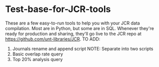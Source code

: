 # Test-base-for-JCR-tools

These are a few easy-to-run tools to help you with your JCR data compilation. Most are in Python, but some are in SQL. Whenever they're ready for production and sharing, they'll go live to the JCR repo at https://github.com/unt-libraries/JCR.
TO ADD:
1. Journals rename and append script
  NOTE: Separate into two scripts
2. Basic overlap rate query
3. Top 20% analysis query
